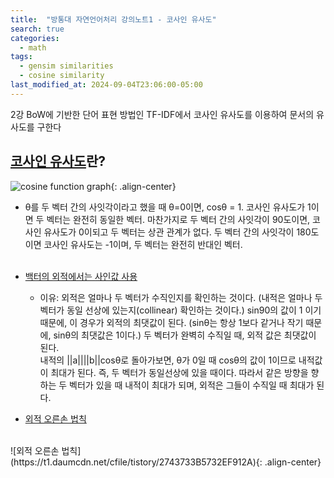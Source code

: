 ```yaml
---
title:  "방통대 자연언어처리 강의노트1 - 코사인 유사도"
search: true
categories:
  - math
tags:
  - gensim similarities
  - cosine similarity
last_modified_at: 2024-09-04T23:06:00-05:00
---
```


2강
BoW에 기반한 단어 표현 방법인 TF-IDF에서 코사인 유사도를 이용하여 문서의 유사도를 구한다

## [코사인 유사도](https://bkshin.tistory.com/entry/NLP-8-문서-유사도-측정-코사인-유사도)란?
![cosine function graph](https://img1.daumcdn.net/thumb/R1280x0/?scode=mtistory2&fname=https%3A%2F%2Fblog.kakaocdn.net%2Fdn%2FbcoDff%2FbtqBS6dC19R%2FOMWSZLio9mqXXyGmch7Ack%2Fimg.jpg){: .align-center}
* θ를 두 벡터 간의 사잇각이라고 했을 때 θ=0이면, cosθ = 1.
  코사인 유사도가 1이면 두 벡터는 완전히 동일한 벡터.
  마찬가지로 두 벡터 간의 사잇각이 90도이면, 코사인 유사도가 0이되고 두 벡터는 상관 관계가 없다.
  두 벡터 간의 사잇각이 180도 이면 코사인 유사도는 -1이며, 두 벡터는 완전히 반대인 벡터.
  <br />
  <br />
* [백터의 외적에서는 사인값 사용](https://blockchainstudy.tistory.com/80)
  * 이유: 외적은 얼마나 두 벡터가 수직인지를 확인하는 것이다. (내적은 얼마나 두 벡터가 동일 선상에 있는지(collinear) 확인하는 것이다.)
    sin90의 값이 1 이기 때문에, 이 경우가 외적의 최댓값이 된다. (sinθ는 항상 1보다 같거나 작기 때문에, sinθ의 최댓값은 1이다.)
    두 벡터가 완벽히 수직일 때, 외적 값은 최댓값이 된다.<br />
    내적의 ||a||||b||cosθ로 돌아가보면, θ가 0일 때 cosθ의 값이 1이므로 내적값이 최대가 된다.
    즉, 두 벡터가 동일선상에 있을 때이다.
    따라서 같은 방향을 향하는 두 벡터가 있을 때 내적이 최대가 되며, 외적은 그들이 수직일 때 최대가 된다.
    <br />

* [외적 오른손 법칙](https://assortrock.tistory.com/m/24?category=635936)
<br />
  ![외적 오른손 법칙](https://t1.daumcdn.net/cfile/tistory/2743733B5732EF912A){: .align-center}
